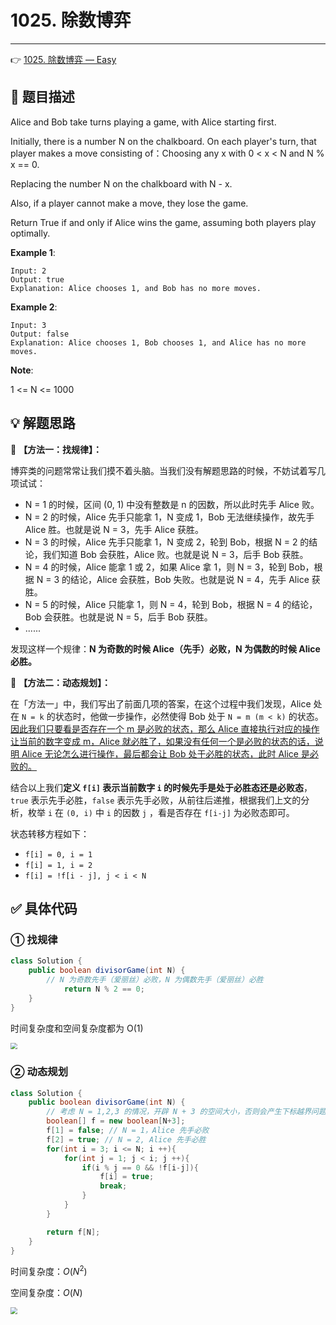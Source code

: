 # 1025. 除数博弈

---

👉 [1025. 除数博弈 — Easy](https://leetcode-cn.com/problems/divisor-game/)

## 📜 题目描述

Alice and Bob take turns playing a game, with Alice starting first.

Initially, there is a number N on the chalkboard. On each player's turn, that player makes a move consisting of：Choosing any x with 0 < x < N and N % x == 0.

Replacing the number N on the chalkboard with N - x.

Also, if a player cannot make a move, they lose the game.

Return True if and only if Alice wins the game, assuming both players play optimally.

**Example 1**:

```
Input: 2
Output: true
Explanation: Alice chooses 1, and Bob has no more moves.
```

**Example 2**:

```
Input: 3
Output: false
Explanation: Alice chooses 1, Bob chooses 1, and Alice has no more moves.
```

**Note**:

1 <= N <= 1000

## 💡 解题思路

🔹 **【方法一：找规律】：**

博弈类的问题常常让我们摸不着头脑。当我们没有解题思路的时候，不妨试着写几项试试：

- N = 1 的时候，区间 (0, 1) 中没有整数是 n 的因数，所以此时先手 Alice 败。
- N = 2 的时候，Alice 先手只能拿 1，N 变成 1，Bob 无法继续操作，故先手 Alice 胜。也就是说 N = 3，先手 Alice 获胜。
- N = 3 的时候，Alice 先手只能拿 1，N 变成 2，轮到 Bob，根据 N = 2 的结论，我们知道 Bob 会获胜，Alice 败。也就是说 N = 3，后手 Bob 获胜。
- N = 4 的时候，Alice 能拿 1 或 2，如果 Alice 拿 1，则 N = 3，轮到 Bob，根据 N = 3 的结论，Alice 会获胜，Bob 失败。也就是说 N = 4，先手 Alice 获胜。
- N = 5 的时候，Alice 只能拿 1，则 N = 4，轮到 Bob，根据 N = 4 的结论，Bob 会获胜。也就是说 N = 5，后手 Bob 获胜。
- ......

发现这样一个规律：**N 为奇数的时候 Alice（先手）必败，N 为偶数的时候 Alice 必胜。**

🔹 **【方法二：动态规划】：**

在「方法一」中，我们写出了前面几项的答案，在这个过程中我们发现，Alice 处在 `N = k` 的状态时，他做一步操作，必然使得 Bob 处于 `N = m (m < k)` 的状态。<u>因此我们只要看是否存在一个 m 是必败的状态，那么 Alice 直接执行对应的操作让当前的数字变成 m，Alice 就必胜了，如果没有任何一个是必败的状态的话，说明 Alice 无论怎么进行操作，最后都会让 Bob 处于必胜的状态，此时 Alice 是必败的。</u>

结合以上我们**定义 `f[i]` 表示当前数字 `i` 的时候先手是处于必胜态还是必败态**，`true` 表示先手必胜，`false` 表示先手必败，从前往后递推，根据我们上文的分析，枚举 `i` 在 `(0, i)` 中 `i` 的因数 `j` ，看是否存在 `f[i-j]` 为必败态即可。

状态转移方程如下：

- `f[i] = 0, i = 1`
- `f[i] = 1, i = 2`
- `f[i] = !f[i - j], j < i < N`

## ✅ 具体代码

### ① 找规律

```java
class Solution {
    public boolean divisorGame(int N) {
        // N 为奇数先手（爱丽丝）必败，N 为偶数先手（爱丽丝）必胜
            return N % 2 == 0;
    }
}
```

时间复杂度和空间复杂度都为 O(1)

<img src="https://gitee.com/veal98/images/raw/master/img/20201006211245.png" style="zoom: 67%;" />

### ② 动态规划

```java
class Solution {
    public boolean divisorGame(int N) {
        // 考虑 N = 1,2,3 的情况，开辟 N + 3 的空间大小，否则会产生下标越界问题
        boolean[] f = new boolean[N+3];
        f[1] = false; // N = 1，Alice 先手必败
        f[2] = true; // N = 2, Alice 先手必胜
        for(int i = 3; i <= N; i ++){
            for(int j = 1; j < i; j ++){
                if(i % j == 0 && !f[i-j]){
                    f[i] = true;
                    break;
                }
            }
        }

        return f[N];
    }
}
```

时间复杂度：$O(N^2)$

空间复杂度：$O(N)$

<img src="https://gitee.com/veal98/images/raw/master/img/20201006212130.png" style="zoom:67%;" />
